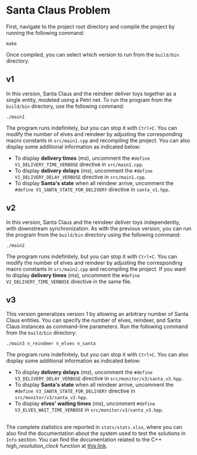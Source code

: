 
# Santa Claus Problem

First, navigate to the project root directory and compile the project by running the following command:

```shell
make
```

Once compiled, you can select which version to run from the `build/bin` directory.

## v1

In this version, Santa Claus and the reindeer deliver toys together as a single entity, modeled using a Petri net. To run the program from the `build/bin` directory, use the following command:

```shell
./main1
```

The program runs indefinitely, but you can stop it with `Ctrl+C`. You can modify the number of elves and reindeer by adjusting the corresponding macro constants in `src/main1.cpp` and recompiling the project. You can also display some additional information as indicated below:
- To display **delivery times** (<i>ms</i>), uncomment the `#define V1_DELIVERY_TIME_VERBOSE` directive in `src/main1.cpp`.
- To display **delivery delays** (<i>ms</i>), uncomment the `#define V1_DELIVERY_DELAY_VERBOSE` directive in `src/main1.cpp`.
- To display **Santa's state** when all reindeer arrive, uncomment the `#define V1_SANTA_STATE_FOR_DELIVERY` directive in `santa_v1.hpp`.

## v2

In this version, Santa Claus and the reindeer deliver toys independently, with downstream synchronization. As with the previous version, you can run the program from the `build/bin` directory using the following command:

```shell
./main2
```

The program runs indefinitely, but you can stop it with `Ctrl+C`. You can modify the number of elves and reindeer by adjusting the corresponding macro constants in `src/main2.cpp` and recompiling the project. If you want to display **delivery times** (<i>ms</i>), uncomment the `#define V2_DELIVERY_TIME_VERBOSE` directive in the same file.

## v3

This version generalizes version 1 by allowing an arbitrary number of Santa Claus entities. You can specify the number of elves, reindeer, and Santa Claus instances as command-line parameters. Run the following command from the `build/bin` directory:

```shell
./main3 n_reindeer n_elves n_santa
```

The program runs indefinitely, but you can stop it with `Ctrl+C`. You can also display some additional information as indicated below:
- To display **delivery delays** (<i>ms</i>), uncomment the `#define V3_DELIVERY_DELAY_VERBOSE` directive in `src/monitor/v3/santa_v3.hpp`.
- To display **Santa's state** when all reindeer arrive, uncomment the `#define V3_SANTA_STATE_FOR_DELIVERY` directive in `src/monitor/v3/santa_v3.hpp`.
- To display **elves' waiting times** (<i>ms</i>), uncomment `#define V3_ELVES_WAIT_TIME_VERBOSE` in `src/monitor/v3/santa_v3.hpp`.

##
The complete statistics are reported in `stats/stats.xlsx`, where you can also find the documentation about the system used to test the solutions in `Info` section.
You can find the documentation related to the C++ <i>high_resolution_clock</i> function at [this link](https://en.cppreference.com/w/cpp/chrono/high_resolution_clock).
